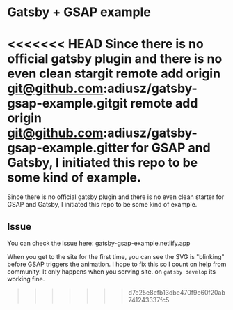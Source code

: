 # Gatsby + GSAP example

<<<<<<< HEAD
Since there is no official gatsby plugin and there is no even clean stargit remote add origin git@github.com:adiusz/gatsby-gsap-example.gitgit remote add origin git@github.com:adiusz/gatsby-gsap-example.gitter for GSAP and Gatsby, I initiated this repo to be some kind of example.
=======
Since there is no official gatsby plugin and there is no even clean starter for GSAP and Gatsby, I initiated this repo to be some kind of example.

## Issue

You can check the issue here: gatsby-gsap-example.netlify.app

When you get to the site for the first time, you can see the SVG is "blinking" before GSAP triggers the animation. I hope to fix this so I count on help from community.
It only happens when you serving site. on `gatsby develop` its working fine. 
>>>>>>> d7e25e8efb13dbe470f9c60f20ab741243337fc5
